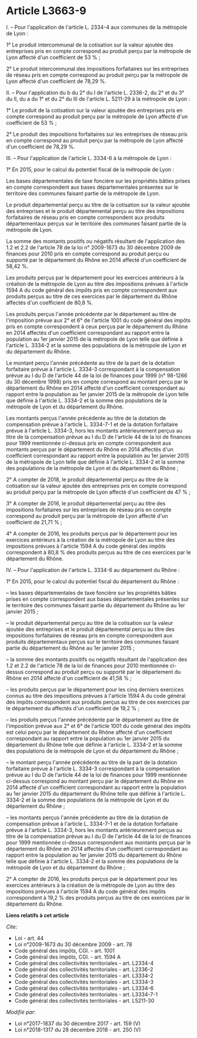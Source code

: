 # Article L3663-9

I. – Pour l'application de l'article L. 2334-4 aux communes de la métropole de Lyon : 

1° Le produit intercommunal de la cotisation sur la valeur ajoutée des entreprises pris en compte correspond au produit perçu
par la métropole de Lyon affecté d'un coefficient de 53 % ; 

2° Le produit intercommunal des impositions forfaitaires sur les entreprises de réseau pris en compte correspond au produit
perçu par la métropole de Lyon affecté d'un coefficient de 78,29 %. 

II. – Pour l'application du b du 2° du I de l'article L. 2336-2, du 2° et du 3° du II, du a du 1° et du 2° du III de
l'article    L. 5211-29 à la métropole de Lyon : 

1° Le produit de la cotisation sur la valeur ajoutée des entreprises pris en compte correspond au produit perçu par la
métropole de Lyon affecté d'un coefficient de 53 % ; 

2° Le produit des impositions forfaitaires sur les entreprises de réseau pris en compte correspond au produit perçu par la
métropole de Lyon affecté d'un coefficient de 78,29 %. 

III. – Pour l'application de l'article L. 3334-6 à la métropole de Lyon : 

1° En 2015, pour le calcul du potentiel fiscal de la métropole de Lyon : 

Les bases départementales de taxe foncière sur les propriétés bâties prises en compte correspondent aux bases départementales
présentes sur le territoire des communes faisant partie de la métropole de Lyon. 

Le produit départemental perçu au titre de la cotisation sur la valeur ajoutée des entreprises et le produit départemental
perçu au titre des impositions forfaitaires de réseau pris en compte correspondent aux produits départementaux perçus sur le
territoire des communes faisant partie de la métropole de Lyon. 

La somme des montants positifs ou négatifs résultant de l'application des 1.2 et 2.2 de l'article 78 de la loi n° 2009-1673
du 30 décembre 2009 de finances pour 2010 pris en compte correspond au produit perçu ou supporté par le département du Rhône
en 2014 affecté d'un coefficient de 58,42 %. 

Les produits perçus par le département pour les exercices antérieurs à la création de la métropole de Lyon au titre des
impositions prévues à l'article 1594 A du code général des impôts pris en compte correspondent aux produits perçus au titre
de ces exercices par le département du Rhône affectés d'un coefficient de 80,8 %. 

Les produits perçus l'année précédente par le département au titre de l'imposition prévue aux 2° et 6° de l'article 1001 du
code général des impôts pris en compte correspondent à ceux perçus par le département du Rhône en 2014 affectés d'un
coefficient correspondant au rapport entre la population au 1er janvier 2015 de la métropole de Lyon telle que définie à
l'article L. 3334-2 et la somme des populations de la métropole de Lyon et du département du Rhône. 

Le montant perçu l'année précédente au titre de la part de la dotation forfaitaire prévue à l'article L. 3334-3 correspondant
à la compensation prévue au I du D de l'article 44 de la loi de finances pour 1999 (n° 98-1266 du 30 décembre 1998) pris en
compte correspond au montant perçu par le département du Rhône en 2014 affecté d'un coefficient correspondant au rapport
entre la population au 1er janvier 2015 de la métropole de Lyon telle que définie à l'article L. 3334-2 et la somme des
populations de la métropole de Lyon et du département du Rhône. 

Les montants perçus l'année précédente au titre de la dotation de compensation prévue à l'article L. 3334-7-1 et de la
dotation forfaitaire prévue à l'article L. 3334-3, hors les montants antérieurement perçus au titre de la compensation prévue
au I du D de l'article 44 de la loi de finances pour 1999 mentionnée ci-dessus pris en compte correspondent aux montants
perçus par le département du Rhône en 2014 affectés d'un coefficient correspondant au rapport entre la population au 1er
janvier 2015 de la métropole de Lyon telle que définie à l'article L. 3334-2 et la somme des populations de la métropole de
Lyon et du département du Rhône ; 

2° A compter de 2018, le produit départemental perçu au titre de la cotisation sur la valeur ajoutée des entreprises pris en
compte correspond au produit perçu par la métropole de Lyon affecté d'un coefficient de 47 % ; 

3° A compter de 2016, le produit départemental perçu au titre des impositions forfaitaires sur les entreprises de réseau pris
en compte correspond au produit perçu par la métropole de Lyon affecté d'un coefficient de 21,71 % ; 

4° A compter de 2016, les produits perçus par le département pour les exercices antérieurs à la création de la métropole de
Lyon au titre des impositions prévues à l'article 1594 A du code général des impôts correspondent à 80,8 % des produits
perçus au titre de ces exercices par le département du Rhône. 

IV. – Pour l'application de l'article L. 3334-6 au département du Rhône : 

1° En 2015, pour le calcul du potentiel fiscal du département du Rhône : 

– les bases départementales de taxe foncière sur les propriétés bâties prises en compte correspondent aux bases
départementales présentes sur le territoire des communes faisant partie du département du Rhône au 1er janvier 2015 ; 

– le produit départemental perçu au titre de la cotisation sur la valeur ajoutée des entreprises et le produit départemental
perçu au titre des impositions forfaitaires de réseau pris en compte correspondent aux produits départementaux perçus sur le
territoire des communes faisant partie du département du Rhône au 1er janvier 2015 ; 

– la somme des montants positifs ou négatifs résultant de l'application des 1.2 et 2.2 de l'article 78 de la loi de finances
pour 2010 mentionnée ci-dessus correspond au produit perçu ou supporté par le département du Rhône en 2014 affecté d'un
coefficient de 41,58 % ; 

– les produits perçus par le département pour les cinq derniers exercices connus au titre des impositions prévues à l'article
1594 A du code général des impôts correspondent aux produits perçus au titre de ces exercices par le département du affectés
d'un coefficient de 19,2 % ; 

– les produits perçus l'année précédente par le département au titre de l'imposition prévue aux 2° et 6° de l'article 1001 du
code général des impôts est celui perçu par le département du Rhône affecté d'un coefficient correspondant au rapport entre
la population au 1er janvier 2015 du département du Rhône telle que définie à l'article L. 3334-2 et la somme des populations
de la métropole de Lyon et du département du Rhône ; 

– le montant perçu l'année précédente au titre de la part de la dotation forfaitaire prévue à l'article L. 3334-3
correspondant à la compensation prévue au I du D de l'article 44 de la loi de finances pour 1999 mentionnée ci-dessus
correspond au montant perçu par le département du Rhône en 2014 affecté d'un coefficient correspondant au rapport entre la
population au 1er janvier 2015 du département du Rhône telle que définie à l'article L. 3334-2 et la somme des populations de
la métropole de Lyon et du département du Rhône ; 

– les montants perçus l'année précédente au titre de la dotation de compensation prévue à l'article L. 3334-7-1 et de la
dotation forfaitaire prévue à l'article L. 3334-3, hors les montants antérieurement perçus au titre de la compensation prévue
au I du D de l'article 44 de la loi de finances pour 1999 mentionnée ci-dessus correspondent aux montants perçus par le
département du Rhône en 2014 affectés d'un coefficient correspondant au rapport entre la population au 1er janvier 2015 du
département du Rhône telle que définie à l'article L. 3334-2 et la somme des populations de la métropole de Lyon et du
département du Rhône ; 

2° A compter de 2016, les produits perçus par le département pour les exercices antérieurs à la création de la métropole de
Lyon au titre des impositions prévues à l'article 1594 A du code général des impôts correspondent à 19,2 % des produits
perçus au titre de ces exercices par le département du Rhône.

**Liens relatifs à cet article**

_Cite_:

  - Loi - art. 44
  - Loi n°2009-1673 du 30 décembre 2009 - art. 78
  - Code général des impôts, CGI. - art. 1001
  - Code général des impôts, CGI. - art. 1594 A
  - Code général des collectivités territoriales - art. L2334-4
  - Code général des collectivités territoriales - art. L2336-2
  - Code général des collectivités territoriales - art. L3334-2
  - Code général des collectivités territoriales - art. L3334-3
  - Code général des collectivités territoriales - art. L3334-6
  - Code général des collectivités territoriales - art. L3334-7-1
  - Code général des collectivités territoriales - art. L5211-30

_Modifié par_:

  - Loi n°2017-1837 du 30 décembre 2017 - art. 159 (V)
  - Loi n°2018-1317 du 28 décembre 2018 - art. 250 (V)
